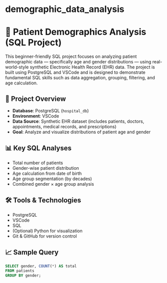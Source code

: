# demographic_data_analysis

# 🏥 Patient Demographics Analysis (SQL Project)

This beginner-friendly SQL project focuses on analyzing patient demographic data — specifically age and gender distributions — using real-world-style synthetic Electronic Health Record (EHR) data. The project is built using PostgreSQL and VSCode and is designed to demonstrate fundamental SQL skills such as data aggregation, grouping, filtering, and age calculation.

## 📂 Project Overview

- **Database**: PostgreSQL (`hospital_db`)
- **Environment**: VSCode
- **Data Source**: Synthetic EHR dataset (includes patients, doctors, appointments, medical records, and prescriptions)
- **Goal**: Analyze and visualize distributions of patient age and gender

## 📊 Key SQL Analyses

- Total number of patients
- Gender-wise patient distribution
- Age calculation from date of birth
- Age group segmentation (by decades)
- Combined gender × age group analysis

## 🛠️ Tools & Technologies

- PostgreSQL
- VSCode
- SQL
- (Optional) Python for visualization
- Git & GitHub for version control

## 📈 Sample Query

```sql
SELECT gender, COUNT(*) AS total
FROM patients
GROUP BY gender;
